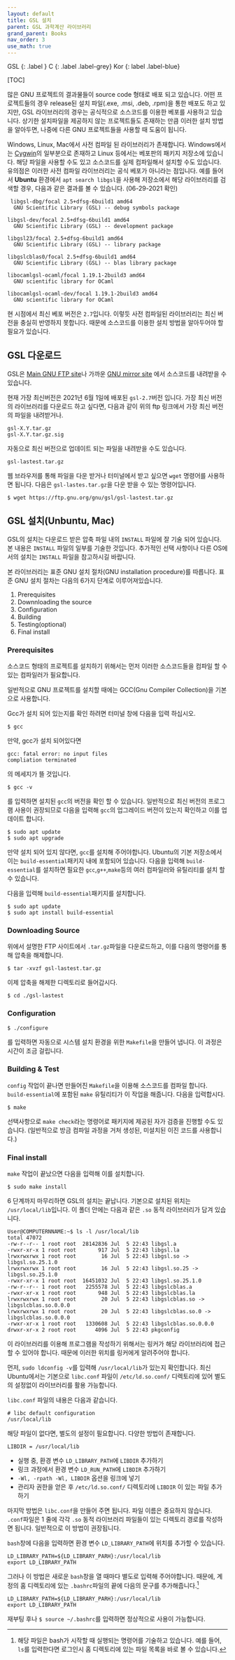 ```yaml
---
layout: default
title: GSL 설치
parent: GSL 과학계산 라이브러리
grand_parent: Books
nav_order: 3
use_math: true
---
```


GSL
{: .label }
C
{: .label .label-grey}
Kor
{: label .label-blue}

[TOC]

 많은 GNU 프로젝트의 결과물들이 source code 형태로 배포 되고 있습니다. 어떤 프로젝트들의 경우 release된 설치 파일(.exe, .msi, .deb, .rpm)을 통한 배포도 하고 있지만, GSL 라이브러리의 경우는 공식적으로 소스코드를 이용한 베포를 사용하고 있습니다. 상기한 설치파일을 제공하지 않는 프로젝트들도 존재하는 만큼 이러한 설치 방법을 알아두면, 나중에 다른  GNU 프로젝트들을 사용할 때 도움이 됩니다.
 
 Windows, Linux, Mac에서 사전 컴파일 된 라이브러리가 존재합니다. Windows에서는 [Cygwin](http://www.cygwin.com/)의 일부분으로 존재하고 Linux 등에서는 베포판의 패키지 저장소에 있습니다. 해당 파일을 사용할 수도 있고 소스코드를 실제 컴파일해서 설치할 수도 있습니다. 유의점은 이러한 사전 컴파일 라이브러리는 공식 베포가 아니라는 점입니다. 예를 들어서 **Ubuntu** 환경에서 `apt search libgsl`을 사용해 저장소에서 해당 라이브러리를 검색할 경우, 다음과 같은 결과를 볼 수 있습니다. (06-29-2021 확인)

```
 libgsl-dbg/focal 2.5+dfsg-6build1 amd64
  GNU Scientific Library (GSL) -- debug symbols package

libgsl-dev/focal 2.5+dfsg-6build1 amd64
  GNU Scientific Library (GSL) -- development package

libgsl23/focal 2.5+dfsg-6build1 amd64
  GNU Scientific Library (GSL) -- library package

libgslcblas0/focal 2.5+dfsg-6build1 amd64
  GNU Scientific Library (GSL) -- blas library package

libocamlgsl-ocaml/focal 1.19.1-2build3 amd64
  GNU scientific library for OCaml

libocamlgsl-ocaml-dev/focal 1.19.1-2build3 amd64
  GNU scientific library for OCaml
```

 현 시점에서 최신 베포 버전은 `2.7`입니다. 이렇듯 사전 컴파일된 라이브러리는 최신 버전을 충실히 반영하지 못합니다. 때문에 소스코드를 이용한 설치 방법을 알아두어야 할 필요가 있습니다.

## GSL 다운로드 
 GSL은 [Main GNU FTP site](ftp://ftp.gnu.org/gnu/gsl/)나 가까운 [GNU mirror site](http://ftpmirror.gnu.org/gsl/) 에서 소스코드를 내려받을 수 있습니다.

 현재 가장 최신버전은 2021년 6월 1일에 배포된 `gsl-2.7`버전 입니다. 가장 최신 버전의 라이브러리를 다운로드 하고 싶다면, 다음과 같이 위의 ftp 링크에서 가장 최신 버전의 파일을 내려받거나.
```
gsl-X.Y.tar.gz
gsl-X.Y.tar.gz.sig
```
 자동으로 최신 버전으로 업데이트 되는 파일을 내려받을 수도 있습니다.
```
gsl-lastest.tar.gz
```
 웹 브라우저를 통해 파일을 다운 받거나 터미널에서 받고 싶으면 `wget` 명령어를 사용하면 됩니다. 다음은 `gsl-lastes.tar.gz`을 다운 받을 수 있는 명령어입니다.
```
$ wget https://ftp.gnu.org/gnu/gsl/gsl-lastest.tar.gz
```



## GSL 설치(Unbuntu, Mac)
GSL의 설치는 다운로드 받은 압축 파일 내의 `INSTALL` 파일에 잘 기술 되어 있습니다. 본 내용은 `INSTALL` 파일의 일부를 기술한 것입니다. 추가적인 선택 사항이나 다른 OS에서의 설치는 `INSTALL` 파일을 참고하시길 바랍니다.

 본 라이브러리는 표준 GNU 설치 절차(GNU installation procedure)를 따릅니다. 표준 GNU 설치 절차는 다음의 6가지 단계로 이루어져있습니다.

1. Prerequisites
2. Downnloading the source
3. Configuration
4. Building
5. Testing(optional)
6. Final install

###  Prerequisites

 소스코드 형태의 프로젝트를 설치하기 위해서는 먼저 이러한 소스코드들을 컴파일 할 수 있는 컴파일러가 필요합니다. 

 일반적으로 GNU 프로젝트를 설치할 때에는 GCC(Gnu Compiler Collection)을 기본으로 사용합니다. 

 Gcc가 설치 되어 있는지를 확인 하려면 터미널 창에 다음을 입력 하십시오.
 ```
 $ gcc
 ```
 만약,  gcc가 설치 되어있다면 
 
```
gcc: fatal error: no input files
compliation terminated
```

 
 의 메세지가 뜰 것입니다. 

```
$ gcc -v
```
를 입력하면 설치된 `gcc`의 버전을 확인 할 수 있습니다. 일반적으로 최신 버전의 프로그램 사용이 권장되므로 다음을 입력해 `gcc`의 업그레이드 버전이 있는지 확인하고 이를 업데이트 합니다.
```
$ sudo apt update
$ sudo apt upgrade
```
만약 설치 되어 있지 않다면,  `gcc`를 설치해 주어야합니다. Ubuntu의 기본 저장소에서 이는 `build-essential`패키지 내에 포함되어 있습니다. 다음을 입력해  `build-essential`를 설치하면 필요한 `gcc`,`g++`,`make`등의 여러 컴파일러와 유틸리티를 설치 할 수 있습니다.

다음을 입력해 `build-essential`패키지를 설치합니다.

```
$ sudo apt update
$ sudo apt install build-essential
```

### Downloading Source

위에서 설명한 FTP 사이트에서 `.tar.gz`파일을 다운로드하고, 이를 다음의 명령어를 통해 압축을 해제합니다.
```
$ tar -xvzf gsl-lastest.tar.gz
```
이제 압축을 해제한 디렉토리로 들어갑시다.
```
$ cd ./gsl-lastest
```
 
### Configuration
```
$ ./configure
```
를 입력하면 자동으로 시스템 설치 환경을 위한 `Makefile`을 만들어 냅니다. 이 과정은 시간이 조금 걸립니다. 

### Building & Test
`config` 작업이 끝나면 만들어진 `Makefile`을 이용해 소스코드를 컴파일 합니다. `build-essential`에 포함된 `make` 유틸리티가 이 작업을 해줍니다. 다음을 입력합시다.
```
$ make
```
선택사항으로 `make check`라는 명령어로 패키지에 제공된 자가 검증을 진행할 수도 있습니다. (일반적으로 방금 컴파일 과정을 거처 생성된, 미설치된 이진 코드를 사용합니다.)

### Final install

 
`make` 작업이 끝났으면 다음을 입력해 이를 설치합니다.
```
$ sudo make install
```

6 단계까지 마무리하면 GSL의 설치는 끝납니다. 기본으로 설치된 위치는 `/usr/local/lib`입니다. 이 폴더 안에는 다음과 같은 `.so` 동적 라이브러리가 담겨 있습니다. 

```
User@COMPUTERNNAME:~$ ls -l /usr/local/lib
total 47072
-rw-r--r-- 1 root root  28142836 Jul  5 22:43 libgsl.a
-rwxr-xr-x 1 root root       917 Jul  5 22:43 libgsl.la
lrwxrwxrwx 1 root root        16 Jul  5 22:43 libgsl.so -> libgsl.so.25.1.0
lrwxrwxrwx 1 root root        16 Jul  5 22:43 libgsl.so.25 -> libgsl.so.25.1.0
-rwxr-xr-x 1 root root  16451032 Jul  5 22:43 libgsl.so.25.1.0
-rw-r--r-- 1 root root   2255578 Jul  5 22:43 libgslcblas.a
-rwxr-xr-x 1 root root       948 Jul  5 22:43 libgslcblas.la
lrwxrwxrwx 1 root root        20 Jul  5 22:43 libgslcblas.so -> libgslcblas.so.0.0.0
lrwxrwxrwx 1 root root        20 Jul  5 22:43 libgslcblas.so.0 -> libgslcblas.so.0.0.0
-rwxr-xr-x 1 root root   1330608 Jul  5 22:43 libgslcblas.so.0.0.0
drwxr-xr-x 2 root root      4096 Jul  5 22:43 pkgconfig
```

이 라이브러리를 이용해 프로그램을 작성하기 위해서는 링커가 해당 라이브러리에 접근할 수 있어야 합니다. 때문에 이러한 위치를 링커에게 알려주어야 합니다.

먼저, `sudo ldconfig -v`를 입력해 `/usr/local/lib`가 있는지 확인합니다. 최신 Ubuntu에서는 기본으로 `libc.conf` 파일이 `/etc/ld.so.conf/` 디렉토리에 있어 별도의 설정없이 라이브러리를 활용 가능합니다.

`libc.conf` 파일의 내용은 다음과 같습니다.

```
# libc default configuration
/usr/local/lib
```
해당 파일이 없다면, 별도의 설정이 필요합니다. 다양한 방법이 존재합니다.

`LIBDIR = /usr/local/lib`

* 실행 중, 환경 변수 `LD_LIBRARY_PATH`에 `LIBDIR` 추가하기
* 링크 과정에서 환경 변수 `LD_RUN_PATH`에 `LIBDIR` 추가하기
* `-Wl, -rpath -Wl, LIBDIR` 옵션을 링크에 넣기
* 관리자 권한을 얻은 후 `/etc/ld.so.conf/` 디렉토리에 `LIBDIR` 이 있는 파일 추가하기

마지막 방법은 `libc.conf`을 만들어 주면 됩니다. 파일 이름은 중요하지 않습니다. `.conf`파일은 1 줄에 각각 `.so` 동적 라이브러리 파일들이 있는 디렉토리 경로를 작성하면 됩니다. 일반적으로 이 방법이 권장됩니다.

`bash`창에 다음을 입력하면 환경 변수 `LD_LIBRARY_PATH`에 위치를 추가할 수 있습니다. 

```
LD_LIBRARY_PATH=${LD_LIBRARY_PARH}:/usr/local/lib
export LD_LIBRARY_PATH 
```


그러나 이 방법은 새로운 `bash`창을 열 때마다 별도로 입력해 주어야합니다. 때문에, 계정의 홈 디렉토리에 있는 `.bashrc`파일의 끝에 다음의 문구를 추가해줍니다.[^bashrc]


```
LD_LIBRARY_PATH=${LD_LIBRARY_PARH}:/usr/local/lib
export LD_LIBRARY_PATH 
```

재부팅 후나 `$ source ~/.bashrc`를 입력하면 정상적으로 사용이 가능합니다.

 
 [^bashrc]: 해당 파일은 bash가 시작할 때 실행되는 명령어를 기술하고 있습니다. 예를 들어, `ls`를 입력한다면 로그인시 홈 디렉토리에 있는 파일 목록을 바로 볼 수 있습니다.